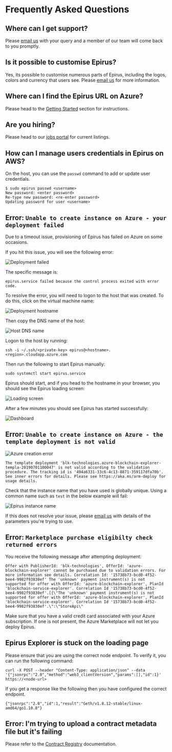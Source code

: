 # Frequently Asked Questions

## Where can I get support?

Please [email us](mailto:support@web3labs.com) with your query and a member of our team will come back to you promptly.

## Is it possible to customise Epirus?

Yes, its possible to customise numerous parts of Epirus, including the logos, colors and currency that users see. Please [email us](mailto:support@web3labs.com) for more information.
    
## Where can I find the Epirus URL on Azure?

Please head to the [Getting Started](getting_started.md#azure) section for instructions.
    
## Are you hiring?
    
Please head to our [jobs portal](https://angel.co/company/web3labs/jobs) for current listings.

## How can I manage users credentials in Epirus on AWS?

On the host, you can use the `passwd` command to add or update user credentials.

``` shell
$ sudo epirus passwd <username>
New password: <enter password>
Re-type new password: <re-enter password>
Updating password for user <username>
```

## Error: `Unable to create instance on Azure - your deployment failed`

Due to a timeout issue, provisioning of Epirus has failed on Azure on some occasions.

If you hit this issue, you will see the following error:

![Deployment failed](./img/issue-deployment-failed/deployment_failed.png)

The specific message is:

``` shell
epirus.service failed because the control process exited with error code.
```

To resolve the error, you will need to logon to the host that was created. To do this, click on the virtual machine name:

![Deployment hostname](./img/issue-deployment-failed/deployment_hostname.png)

Then copy the DNS name of the host:

![Host DNS name](./img/issue-deployment-failed/dns_name.png)

Logon to the host by running:

``` shell
ssh -i ~/.ssh/<private-key> epirus@<hostname>.<region>.cloudapp.azure.com
```

Then run the following to start Epirus manually:

``` shell
sudo systemctl start epirus.service
```

Epirus should start, and if you head to the hostname in your browser, you should see the Epirus loading screen:

![Loading screen](./img/loading.png)

After a few minutes you should see Epirus has started successfully:

![Dashboard](./img/dashboard.png)

## Error: `Unable to create instance on Azure - the template deployment is not valid`
![Azure creation error](./img/azure_create_error.png)

``` shell
The template deployment 'blk-technologies.azure-blockchain-explorer-templa-20190701100047' is not valid according to the validation procedure. The tracking id is '494a6331-33c6-4c13-8871-359117dfa70b'. See inner errors for details. Please see https://aka.ms/arm-deploy for usage details.
```

Check that the instance name that you have used is globally unique. Using a common name such as `test` in the below example will fail:

![Epirus instance name](./img/epirus_instance_name.png)

If this does not resolve your issue, please [email us](mailto:support@web3labs.com) with details of the parameters you're trying to use.

## Error: `Marketplace purchase eligibilty check returned errors`

You receive the following message after attempting deployment:

``` shell
Offer with PublisherId: 'blk-technologies', OfferId: 'azure-blockchain-explorer' cannot be purchased due to validation errors. For more information see details. Correlation Id: '15738b73-bcd0-4f52-bee4-9982f93830ef' The 'unknown' payment instrument(s) is not supported for offer with OfferId: 'azure-blockchain-explorer', PlanId 'blockchain-service-explorer'. Correlation Id '15738b73-bcd0-4f52-bee4-9982f93830ef'.[{\"The 'unknown' payment instrument(s) is not supported for offer with OfferId: 'azure-blockchain-explorer', PlanId 'blockchain-service-explorer'. Correlation Id '15738b73-bcd0-4f52-bee4-9982f93830ef'.\":\"StoreApi\"
```

Make sure that you have a valid credit card associated with your Azure subscription. If one is not present, the Azure Marketplace will not let you deploy Epirus.

## Epirus Explorer is stuck on the loading page

Please ensure that you are using the correct node endpoint. To verify it, you can run the following command:

``` shell
curl -X POST --header "Content-Type: application/json" --data '{"jsonrpc":"2.0","method":"web3_clientVersion","params":[],"id":1}' https://<node-url>
```

If you get a response like the following then you have configured the correct endpoint.

``` shell
{"jsonrpc":"2.0","id":1,"result":"Geth/v1.8.12-stable/linux-amd64/go1.10.8"}
```

## Error: I'm trying to upload a contract metadata file but it's failing
    
Please refer to the [Contract Registry](metadata.md) documentation.
